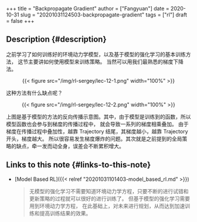 +++
title = "Backpropagate Gradient"
author = ["Fangyuan"]
date = 2020-10-31
slug = "20201031124503-backpropagate-gradient"
tags = ["rl"]
draft = false
+++

## Description {#description}

之前学习了如何训练好的环境动力学模型，以及基于模型的强化学习的基本训练方法，
这节主要讲如何使用模型来训练策略。
当然可以用我们最熟悉的梯度下降法。

<style>.org-center { margin-left: auto; margin-right: auto; text-align: center; }</style>

<div class="org-center">

{{< figure src="/img/rl-sergey/lec-12-1.png" width="100%" >}}

</div>

这种方法有什么缺点呢？

<style>.org-center { margin-left: auto; margin-right: auto; text-align: center; }</style>

<div class="org-center">

{{< figure src="/img/rl-sergey/lec-12-2.png" width="100%" >}}

</div>

上图是基于模型的方法的反向传播示意图。其中，由于模型是训练到的函数，所以模型函数也会参与到梯度的传播过程中，
就会导致一系列的梯度相乘叠加。
由于梯度在传播过程中叠加性，越靠 Trajectory 结尾，其梯度越小，越靠 Trajectory 开头，梯度越大。
所以很容易发生梯度爆炸的问题。其次就是之前提到的全局策略的缺点，牵一发而动全身，误差会不断累积增大。


## Links to this note {#links-to-this-note}

-   [Model Based RL]({{< relref "20201031101403-model_based_rl.md" >}})

    >   无模型的强化学习不需要知道环境动力学方程，只要不断的进行试错和更新策略的过程就可以很好的进行训练了。
    > 但基于模型的强化学习需要用到环境动力学方程，
    > 在此基础上，对未来进行规划，从而达到加速训练和提高训练结果的效果。
